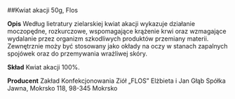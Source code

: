 ##Kwiat akacji 50g, Flos

**Opis** Według lietratury zielarskiej kwiat akacji wykazuje działanie moczopędne, rozkurczowe, wspomagające krążenie krwi oraz wzmagające wydalanie przez organizm szkodliwych produktów przemiany materii. Zewnętrznie moży być stosowany jako okłady na oczy w stanach zapalnych spojówek oraz do przemywania wrażliwej skóry.

**Skład** Kwiat akacji 100%.

**Producent** Zakład Konfekcjonowania Ziół „FLOS” Elżbieta i Jan Głąb Spółka Jawna, Mokrsko 118, 98-345 Mokrsko